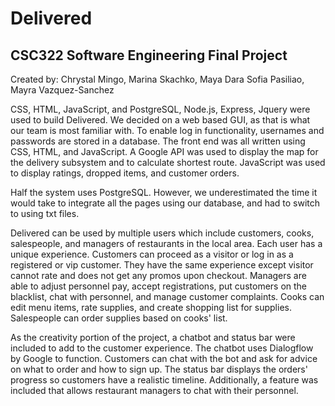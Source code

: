 # Delivered
## CSC322 Software Engineering Final Project
Created by: Chrystal Mingo, Marina Skachko, Maya Dara Sofia Pasiliao, Mayra Vazquez-Sanchez

CSS, HTML, JavaScript, and PostgreSQL, Node.js, Express, Jquery were used to build Delivered. We decided on a web based GUI,
as that is what our team is most familiar with. To enable log in functionality, usernames and passwords are stored in a
database. The front end was all written using CSS, HTML, and JavaScript. A Google API was used to display the map for the
delivery subsystem and to calculate shortest route. JavaScript was used to display ratings, dropped items, and customer
orders.

Half the system uses PostgreSQL. However, we underestimated the time it would take to integrate all the pages using our
database, and had to switch to using txt files.

Delivered can be used by multiple users which include customers, cooks, salespeople, and managers of restaurants in the local
area. Each user has a unique experience. Customers can proceed as a visitor or log in as a registered or vip customer. They
have the same experience except visitor cannot rate and does not get any promos upon checkout. Managers are able to adjust
personnel pay, accept registrations, put customers on the blacklist, chat with personnel, and manage customer complaints.
Cooks can edit menu items, rate supplies, and create shopping list for supplies. Salespeople can order supplies based on
cooks' list.

As the creativity portion of the project, a chatbot and status bar were included to add to the customer experience. The
chatbot uses Dialogflow by Google to function. Customers can chat with the bot and ask for advice on what to order and how to
sign up. The status bar displays the orders' progress so customers have a realistic timeline. Additionally, a feature was included that allows restaurant managers to chat with their personnel.
